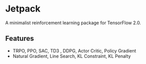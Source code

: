 # Jetpack

A minimalist reinforcement learning package for TensorFlow 2.0.

## Features

- TRPO, PPO, SAC, TD3 , DDPG, Actor Critic, Policy Gradient
- Natural Gradient, Line Search, KL Constraint, KL Penalty
